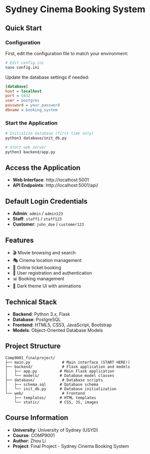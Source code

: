 # Sydney Cinema Booking System

## Quick Start

### Configuration

First, edit the configuration file to match your environment:

```bash
# Edit config.ini
nano config.ini
```

Update the database settings if needed:
```ini
[database]
host = localhost
port = 5432
user = postgres
password = your_password
dbname = booking_system
```

### Start the Application

```bash
# Initialize database (first time only)
python3 database/init_db.py

# Start web server
python3 backend/app.py
```

## Access the Application

- **Web Interface**: http://localhost:5001
- **API Endpoints**: http://localhost:5001/api/

## Default Login Credentials

- **Admin**: `admin` / `admin123`
- **Staff**: `staff1` / `staff123`
- **Customer**: `john_doe` / `customer123`

## Features

- 🎬 Movie browsing and search
- 🎭 Cinema location management
- 🎫 Online ticket booking
- 👤 User registration and authentication
- 📊 Booking management
- 🎨 Dark theme UI with animations

## Technical Stack

- **Backend**: Python 3.x, Flask
- **Database**: PostgreSQL
- **Frontend**: HTML5, CSS3, JavaScript, Bootstrap
- **Models**: Object-Oriented Database Models

## Project Structure

```
Comp9001_finalproject/
├── main.py              # Main interface (START HERE!)
├── backend/             # Flask application and models
│   ├── app.py          # Main Flask application
│   └── models/         # Database model classes
├── database/            # Database scripts
│   ├── schema.sql      # Database schema
│   └── init_db.py      # Database initialization
└── web/                 # Frontend
    ├── templates/      # HTML templates
    └── static/         # CSS, JS, images
```

## Course Information

- **University**: University of Sydney (USYD)
- **Course**: COMP9001
- **Author**: Zhou Li
- **Project**: Final Project - Sydney Cinema Booking System